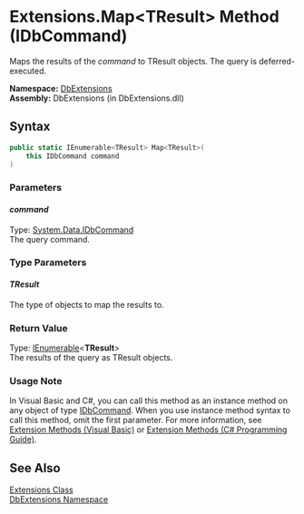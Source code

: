 Extensions.Map&lt;TResult> Method (IDbCommand)
==============================================
Maps the results of the *command* to TResult objects. The query is deferred-executed.

**Namespace:** [DbExtensions][1]  
**Assembly:** DbExtensions (in DbExtensions.dll)

Syntax
------

```csharp
public static IEnumerable<TResult> Map<TResult>(
	this IDbCommand command
)

```

### Parameters

#### *command*
Type: [System.Data.IDbCommand][2]  
The query command.

### Type Parameters

#### *TResult*
The type of objects to map the results to.

### Return Value
Type: [IEnumerable][3]&lt;**TResult**>  
The results of the query as TResult objects.
### Usage Note
In Visual Basic and C#, you can call this method as an instance method on any object of type [IDbCommand][2]. When you use instance method syntax to call this method, omit the first parameter. For more information, see [Extension Methods (Visual Basic)][4] or [Extension Methods (C# Programming Guide)][5].

See Also
--------
[Extensions Class][6]  
[DbExtensions Namespace][1]  

[1]: ../README.md
[2]: http://msdn.microsoft.com/en-us/library/bt2afddc
[3]: http://msdn.microsoft.com/en-us/library/9eekhta0
[4]: http://msdn.microsoft.com/en-us/library/bb384936.aspx
[5]: http://msdn.microsoft.com/en-us/library/bb383977.aspx
[6]: README.md
